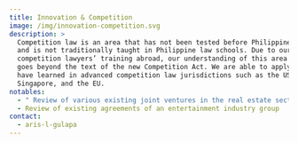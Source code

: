 ```yaml
---
title: Innovation & Competition
image: /img/innovation-competition.svg
description: >
  Competition law is an area that has not been tested before Philippine courts
  and is not traditionally taught in Philippine law schools. Due to our
  competition lawyers’ training abroad, our understanding of this area of law
  goes beyond the text of the new Competition Act. We are able to apply what we
  have learned in advanced competition law jurisdictions such as the US, Japan,
  Singapore, and the EU.
notables:
  - " Review of various existing joint ventures in the real estate sector"
  - Review of existing agreements of an entertainment industry group
contact:
  - aris-l-gulapa
---
```

